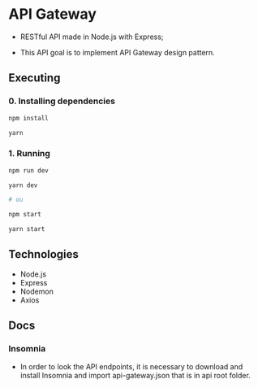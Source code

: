 # API Gateway

- RESTful API made in Node.js with Express;

- This API goal is to implement API Gateway design pattern.

## Executing

### 0. Installing dependencies

```sh
npm install

yarn
```

### 1. Running

```sh
npm run dev

yarn dev

# ou

npm start

yarn start
```

## Technologies

- Node.js
- Express
- Nodemon
- Axios

## Docs

### Insomnia

- In order to look the API endpoints, it is necessary to download and install Insomnia and import api-gateway.json that is in api root folder.
